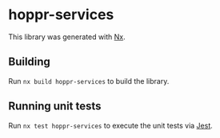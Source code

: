 # hoppr-services

This library was generated with [Nx](https://nx.dev).

## Building

Run `nx build hoppr-services` to build the library.

## Running unit tests

Run `nx test hoppr-services` to execute the unit tests via [Jest](https://jestjs.io).
